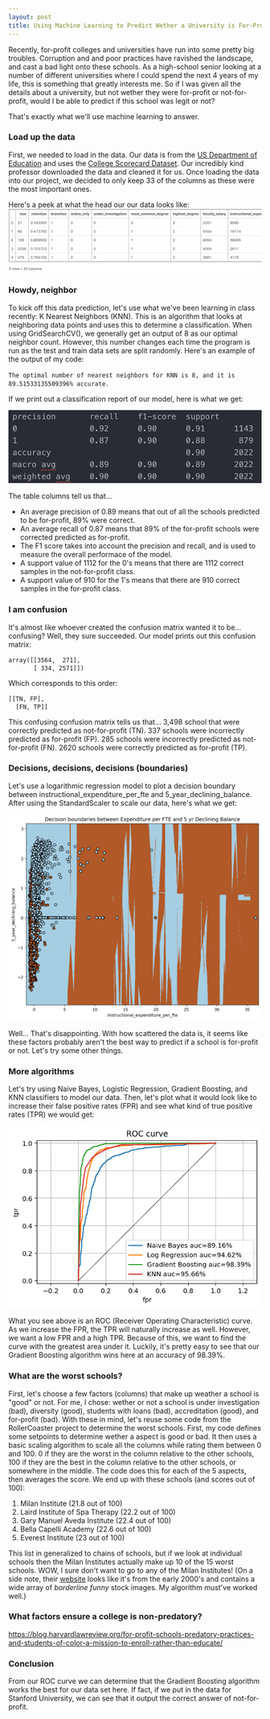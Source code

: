 ```yaml
---
layout: post
title: Using Machine Learning to Predict Wether a University is For-Profit or Not
---
```


Recently, for-profit colleges and universities have run into some pretty big troubles. Corruption and and poor practices have ravished the landscape, and cast a bad light onto these schools. As a high-school senior looking at a number of different universities where I could spend the next 4 years of my life, this is something that greatly interests me. So if I was given all the details about a university, but not wether they were for-profit or not-for-profit, would I be able to predict if this school was legit or not?

That's exactly what we'll use machine learning to answer.

### Load up the data
First, we needed to load in the data. Our data is from the [US Department of Education](https://www.ed.gov/) and uses the [College Scorecard Dataset](https://collegescorecard.ed.gov/data/). Our incredibly kind professor downloaded the data and cleaned it for us. Once loading the data into our project, we decided to only keep 33 of the columns as these were the most important ones.

Here's a peek at what the head our our data looks like:
![Oops! This didn't load.](/images/col-head.png)

### Howdy, neighbor
To kick off this data prediction, let's use what we've been learning in class recently: K Nearest Neighbors (KNN). This is an algorithm that looks at neighboring data points and uses this to determine a classification. When using GridSearchCV(), we generally get an output of 8 as our optimal neighbor count. However, this number changes each time the program is run as the test and train data sets are split randomly. Here's an example of the output of my code:

`The optimal number of nearest neighbors for KNN is 8, and it is 89.51533135509396% accurate.`

If we print out a classification report of our model, here is what we get:

![Oops! This didn't load.](/images/col-stats.png)

The table columns tell us that...
<ul>
<li>An average precision of 0.89 means that out of all the schools predicted to be for-profit, 89% were correct.</li>
<li>An average recall of 0.87 means that 89% of the for-profit schools were corrected predicted as for-profit.</li>
<li>The F1 score takes into account the precision and recall, and is used to measure the overall performace of the model.</li>
<li>A support value of 1112 for the 0's means that there are 1112 correct samples in the not-for-profit class.</li>
<li>A support value of 910 for the 1's means that there are 910 correct samples in the for-profit class.</li>
</ul>

### I am confusion

It's almost like whoever created the confusion matrix wanted it to be... confusing? Well, they sure succeeded. Our model prints out this confusion matrix:

```
array([[3564,  271],
       [ 334, 2571]])
```

Which corresponds to this order:
```
[[TN, FP],
  [FN, TP]]
```
This confusing confusion matrix tells us that...
3,498 school that were correctly predicted as not-for-profit (TN).
337 schools were incorrectly predicted as for-profit (FP).
285 schools were incorrectly predicted as not-for-profit (FN).
2620 schools were correctly predicted as for-profit (TP).

### Decisions, decisions, decisions (boundaries)

Let's use a logarithmic regression model to plot a decision boundary between instructional_expenditure_per_fte and 5_year_declining_balance. After using the StandardScaler to scale our data, here's what we get:

![Oops! This didn't load.](/images/col-boundary.png)

Well... That's disappointing. With how scattered the data is, it seems like these factors probably aren't the best way to predict if a school is for-profit or not. Let's try some other things.

### More algorithms

Let's try using Naive Bayes, Logistic Regression, Gradient Boosting, and KNN classifiers to model our data. Then, let's plot what it would look like to increase their false positive rates (FPR) and see what kind of true positive rates (TPR) we would get:

![Oops! This didn't load.](/images/col-roc.png)

What you see above is an ROC (Receiver Operating Characteristic) curve. As we increase the FPR, the TPR will naturally increase as well. However, we want a low FPR and a high TPR. Because of this, we want to find the curve with the greatest area under it. Luckily, it's pretty easy to see that our Gradient Boosting algorithm wins here at an accuracy of 98.39%.

### What are the worst schools?

First, let's choose a few factors (columns) that make up weather a school is "good" or not. For me, I chose: wether or not a school is under investigation (bad), diversity (good), students with loans (bad), accreditation (good), and for-profit (bad). With these in mind, let's reuse some code from the RollerCoaster project to determine the worst schools. First, my code defines some setpoints to determine wether a aspect is good or bad. It then uses a basic scaling algorithm to scale all the columns while rating them between 0 and 100. 0 if they are the worst in the column relative to the other schools, 100 if they are the best in the column relative to the other schools, or somewhere in the middle. The code does this for each of the 5 aspects, then averages the score. We end up with these schools (and scores out of 100):

<ol>
  <li>Milan Institute (21.8 out of 100)</li>
  <li>Laird Institute of Spa Therapy (22.2 out of 100)</li>
  <li>Gary Manuel Aveda Institute (22.4 out of 100)</li>
  <li>Bella Capelli Academy (22.6 out of 100)</li>
  <li>Everest Institute (23 out of 100)</li>
</ol>

This list in generalized to chains of schools, but if we look at individual schools then the Milan Institutes actually make up 10 of the 15 worst schools. WOW, I sure don't want to go to any of the Milan Institutes! (On a side note, their [website](https://milaninstitute.edu/) looks like it's from the early 2000's and contains a wide array of *borderline funny* stock images. My algorithm must've worked well.)

### What factors ensure a college is non-predatory?

https://blog.harvardlawreview.org/for-profit-schools-predatory-practices-and-students-of-color-a-mission-to-enroll-rather-than-educate/

### Conclusion

From our ROC curve we can determine that the Gradient Boosting algorithm works the best for our data set here. If fact, if we put in the data for Stanford University, we can see that it output the correct answer of not-for-profit.
